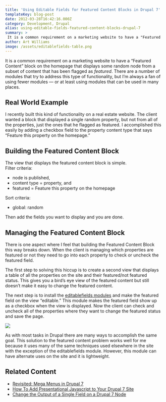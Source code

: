 ```yaml
---
title: 'Using Editable Fields for Featured Content Blocks in Drupal 7'
templateKey: blog-post
date: 2012-03-28T16:42:16.000Z
category: Development, Drupal
alias: using-editable-fields-featured-content-blocks-drupal-7
summary: > 
 It is a common requirement on a marketing website to have a "Featured Content" block on the homepage that displays some random node from a subset of content that has been flagged as featured. There are a number of modules that try to address this type of functionality, but I’m always a fan of using fewer modules — or at least using modules that can be used in many places.
author: Art Williams
image: /assets/editablefields-table.png
---
```


It is a common requirement on a marketing website to have a “Featured Content” block on the homepage that displays some random node from a subset of content that has been flagged as _featured_. There are a number of modules that try to address this type of functionality, but I’m always a fan of using fewer modules — or at least using modules that can be used in many places.

Real World Example
------------------

I recently built this kind of functionality on a real estate website. The client wanted a block that displayed a single random property, but not from all of the properties, just the ones that he flagged as featured. I accomplished this easily by adding a checkbox field to the property content type that says “Feature this property on the homepage.”

Building the Featured Content Block
-----------------------------------

The view that displays the featured content block is simple.  
Filter criteria:

*   node is published,
*   content type = property, and
*   featured = Feature this property on the homepage

Sort criteria:

*   global: random

Then add the fields you want to display and you are done.

Managing the Featured Content Block
-----------------------------------

There is one aspect where I feel that building the Featured Content Block this way breaks down. When the client is managing which properties are featured or not they need to go into each property to check or uncheck the featured field.

The first step to solving this hiccup is to create a second view that displays a table of all the properties on the site and their featured/not featured status. This gives you a bird’s eye view of the featured content but still doesn’t make it easy to change the featured content.

The next step is to install the [editablefields modules](https://www.drupal.org/project/editablefields) and make the featured field on the view “editable.” This module makes the featured field show up as a checkbox when the view is displayed. Now the client can check and uncheck all of the properties where they want to change the featured status and save the page.

![](/sites/default/files/editablefields-table_0.png)

As with most tasks in Drupal there are many ways to accomplish the same goal. This solution to the featured content problem works well for me because it uses many of the same techniques used elsewhere in the site with the exception of the editablefields module. However, this module can have alternate uses on the site and it is lightweight.

Related Content
---------------

*   [Revisited: Mega Menus in Drupal 7](/insights/revisited-mega-menus-drupal-7)
*   [How To Add Presentational Javascript to Your Drupal 7 Site](/insights/how-add-presentational-javascript-your-drupal-7-site)
*   [Change the Output of a Single Field on a Drupal 7 Node](/insights/change-output-single-field-drupal-7-node)
